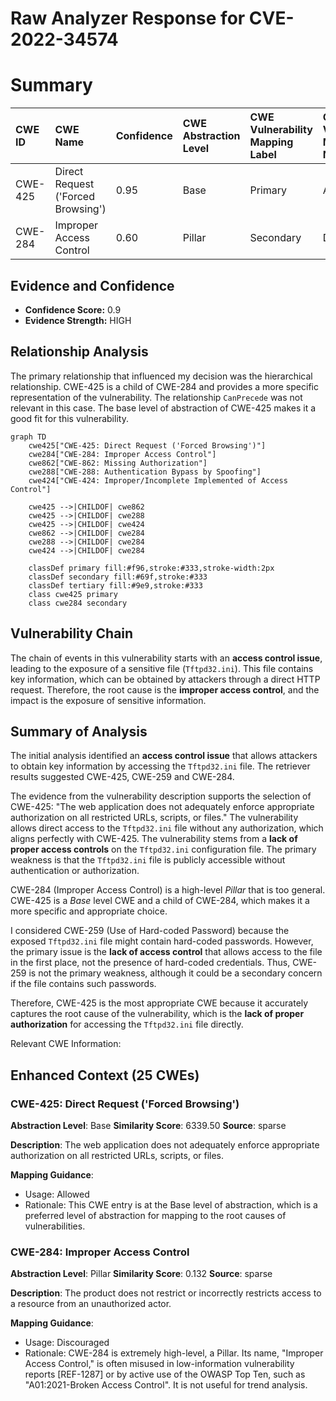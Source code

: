 # Raw Analyzer Response for CVE-2022-34574

# Summary
| CWE ID  | CWE Name                                                                                       | Confidence | CWE Abstraction Level | CWE Vulnerability Mapping Label | CWE-Vulnerability Mapping Notes |
| :-------- | :--------------------------------------------------------------------------------------------- | :---------- | :---------------------- | :------------------------------ | :------------------------------ |
| CWE-425   | Direct Request ('Forced Browsing')                                                           | 0.95       | Base                    | Primary                         | Allowed                       |
| CWE-284 | Improper Access Control | 0.60 | Pillar | Secondary                         | Discouraged                       |

## Evidence and Confidence

*   **Confidence Score:** 0.9
*   **Evidence Strength:** HIGH

## Relationship Analysis
The primary relationship that influenced my decision was the hierarchical relationship. CWE-425 is a child of CWE-284 and provides a more specific representation of the vulnerability. The relationship `CanPrecede` was not relevant in this case. The base level of abstraction of CWE-425 makes it a good fit for this vulnerability.

```mermaid
graph TD
    cwe425["CWE-425: Direct Request ('Forced Browsing')"]
    cwe284["CWE-284: Improper Access Control"]
    cwe862["CWE-862: Missing Authorization"]
    cwe288["CWE-288: Authentication Bypass by Spoofing"]
    cwe424["CWE-424: Improper/Incomplete Implemented of Access Control"]
    
    cwe425 -->|CHILDOF| cwe862
    cwe425 -->|CHILDOF| cwe288
    cwe425 -->|CHILDOF| cwe424
    cwe862 -->|CHILDOF| cwe284
    cwe288 -->|CHILDOF| cwe284
    cwe424 -->|CHILDOF| cwe284

    classDef primary fill:#f96,stroke:#333,stroke-width:2px
    classDef secondary fill:#69f,stroke:#333
    classDef tertiary fill:#9e9,stroke:#333
    class cwe425 primary
    class cwe284 secondary
```

## Vulnerability Chain
The chain of events in this vulnerability starts with an **access control issue**, leading to the exposure of a sensitive file (`Tftpd32.ini`). This file contains key information, which can be obtained by attackers through a direct HTTP request. Therefore, the root cause is the **improper access control**, and the impact is the exposure of sensitive information.

## Summary of Analysis
The initial analysis identified an **access control issue** that allows attackers to obtain key information by accessing the `Tftpd32.ini` file. The retriever results suggested CWE-425, CWE-259 and CWE-284.

The evidence from the vulnerability description supports the selection of CWE-425: "The web application does not adequately enforce appropriate authorization on all restricted URLs, scripts, or files." The vulnerability allows direct access to the `Tftpd32.ini` file without any authorization, which aligns perfectly with CWE-425.
The vulnerability stems from a **lack of proper access controls** on the `Tftpd32.ini` configuration file. The primary weakness is that the `Tftpd32.ini` file is publicly accessible without authentication or authorization.

CWE-284 (Improper Access Control) is a high-level *Pillar* that is too general. CWE-425 is a *Base* level CWE and a child of CWE-284, which makes it a more specific and appropriate choice.

I considered CWE-259 (Use of Hard-coded Password) because the exposed `Tftpd32.ini` file might contain hard-coded passwords. However, the primary issue is the **lack of access control** that allows access to the file in the first place, not the presence of hard-coded credentials. Thus, CWE-259 is not the primary weakness, although it could be a secondary concern if the file contains such passwords.

Therefore, CWE-425 is the most appropriate CWE because it accurately captures the root cause of the vulnerability, which is the **lack of proper authorization** for accessing the `Tftpd32.ini` file directly.

Relevant CWE Information:

## Enhanced Context (25 CWEs)

### CWE-425: Direct Request ('Forced Browsing')
**Abstraction Level**: Base
**Similarity Score**: 6339.50
**Source**: sparse

**Description**:
The web application does not adequately enforce appropriate authorization on all restricted URLs, scripts, or files.

**Mapping Guidance**:
- Usage: Allowed
- Rationale: This CWE entry is at the Base level of abstraction, which is a preferred level of abstraction for mapping to the root causes of vulnerabilities.

### CWE-284: Improper Access Control
**Abstraction Level**: Pillar
**Similarity Score**: 0.132
**Source**: sparse

**Description**:
The product does not restrict or incorrectly restricts access to a resource from an unauthorized actor.

**Mapping Guidance**:
- Usage: Discouraged
- Rationale: CWE-284 is extremely high-level, a Pillar. Its name, "Improper Access Control," is often misused in low-information vulnerability reports [REF-1287] or by active use of the OWASP Top Ten, such as "A01:2021-Broken Access Control". It is not useful for trend analysis.